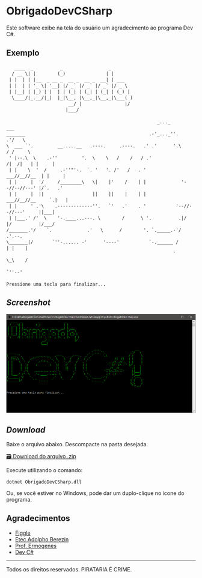 # ObrigadoDevCSharp

Este software exibe na tela do usuário um agradecimento ao programa Dev C#.

## Exemplo

```
   ____  _          _                 _        
  / __ \| |        (_)               | |       
 | |  | | |__  _ __ _  __ _  __ _  __| | ___   
 | |  | | '_ \| '__| |/ _` |/ _` |/ _` |/ _ \  
 | |__| | |_) | |  | | (_| | (_| | (_| | (_) | 
  \____/|_.__/|_|  |_|\__, |\__,_|\__,_|\___( )
                       __/ |                |/ 
                      |___/

                                                        _..._                      ___   
_______                                              .-'_..._''.                .'/   \  
\  ___ `'.         __.....__   .----.     .----.   .' .'      '.\              / /     \ 
 ' |--.\  \    .-''         '.  \    \   /    /   / .'                /|  /|   | |     | 
 | |    \  '  /     .-''"'-.  `. '   '. /'   /   . '              ___//__//__  | |     | 
 | |     |  '/     /________\   \|    |'    /    | |             '--//--//---' |/`.   .' 
 | |     |  ||                  ||    ||    |    | |            ___//__//__     `.|   |  
 | |     ' .'\    .-------------''.   `'   .'    . '           '--//--//---'     ||___|  
 | |___.' /'  \    '-.____...---. \        /      \ '.          .|/  |/          |/___/
/_______.'/    `.             .'   \      /        '. `._____.-'/                .'.--.
\_______|/       `''-...... -'      '----'           `-.______ /                | |    |
                                                              `                 \_\    /
                                                                                 `''--'

Pressione uma tecla para finalizar...
```

## _Screenshot_

![Tela do programa](tela.png)

## _Download_

Baixe o arquivo abaixo. Descompacte na pasta desejada.

[🗃 Download do arquivo .zip](dist/ObrigadoDevCSharp.zip)

Execute utilizando o comando:

```
dotnet ObrigadoDevCSharp.dll
```

Ou, se você estiver no Windows, pode dar um duplo-clique no ícone do programa.

## Agradecimentos

- [Figgle](https://github.com/drewnoakes/figgle)
- [Etec Adolpho Berezin](http://eteab.com.br/)
- [Prof. Ermogenes](https://github.com/ermogenes)
- [Dev C#](https://github.com/ermogenes/aulas-programacao-csharp)

---

Todos os direitos reservados. PIRATARIA É CRIME.

